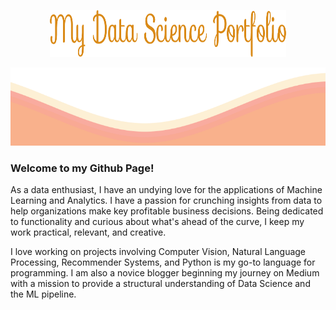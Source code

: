 <p align="center">
<img src="https://github.com/siddh30/siddh30/blob/main/My%20Data%20Science%20Portfolio.png" width="75%" height="75">
</p>	
<img src="https://github.com/siddh30/siddh30/blob/main/waves.svg" width="100%" height="125">

### Welcome to my Github Page!
As a data enthusiast, I have an undying love for the applications of Machine Learning and Analytics. I have a passion for crunching insights from data to help organizations make key profitable business decisions. Being dedicated to functionality and curious about what's ahead of the curve, I keep my work practical, relevant, and creative.

I love working on projects involving Computer Vision, Natural Language Processing, Recommender Systems, and Python is my go-to language for programming. I am also a novice blogger beginning my journey on Medium with a mission to provide a structural understanding of Data Science and the ML pipeline.

<!-- Primary Skill Areas: -

<img src="https://github.com/siddh30/siddh30/blob/main/tags.svg"> -->
